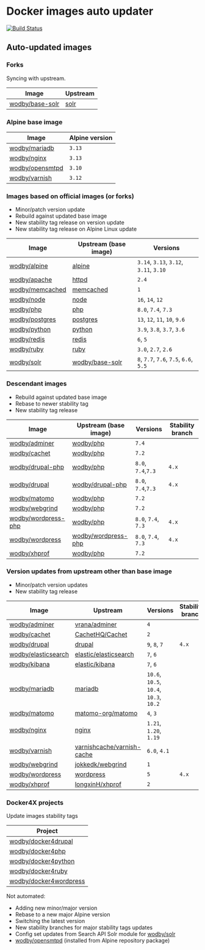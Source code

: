 # Docker images auto updater

[![Build Status](https://github.com/wodby/images/workflows/Update/badge.svg)](https://github.com/wodby/images/actions)

## Auto-updated images

### Forks

Syncing with upstream.

| Image                 | Upstream  |
| --------------------- | --------- |
| [wodby/base-solr]     | [solr]    |

### Alpine base image

| Image                 | Alpine version |
| --------------------- | -------------- |
| [wodby/mariadb]       | `3.13`         |
| [wodby/nginx]         | `3.13`         |
| [wodby/opensmtpd]     | `3.10`         |
| [wodby/varnish]       | `3.12`         |

### Images based on official images (or forks)

- Minor/patch version update
- Rebuild against updated base image
- New stability tag release on version update
- New stability tag release on Alpine Linux update

| Image             | Upstream (base image) | Versions                                     |
| ----------------- | --------------------- | -------------------------------------------- |
| [wodby/alpine]    | [alpine]              | `3.14`, `3.13`, `3.12`, `3.11`, `3.10` |
| [wodby/apache]    | [httpd]               | `2.4`                                        |
| [wodby/memcached] | [memcached]           | `1`                                          |
| [wodby/node]      | [node]                | `16`, `14`, `12`                             |
| [wodby/php]       | [php]                 | `8.0`, `7.4`, `7.3`                          |
| [wodby/postgres]  | [postgres]            | `13`, `12`, `11`, `10`, `9.6`                |
| [wodby/python]    | [python]              | `3.9`, `3.8`, `3.7`, `3.6`                   |
| [wodby/redis]     | [redis]               | `6`, `5`                                     |
| [wodby/ruby]      | [ruby]                | `3.0`, `2.7`, `2.6`                          |
| [wodby/solr]      | [wodby/base-solr]     | `8`, `7.7`, `7.6`, `7.5`, `6.6`, `5.5`       |

### Descendant images

- Rebuild against updated base image
- Rebase to newer stability tag
- New stability tag release

| Image                 | Upstream (base image) | Versions            | Stability branch |
| --------------------- | --------------------- | ------------------- | --------------   |
| [wodby/adminer]       | [wodby/php]           | `7.4`               |                  |
| [wodby/cachet]        | [wodby/php]           | `7.2`               |                  |
| [wodby/drupal-php]    | [wodby/php]           | `8.0`, `7.4`,`7.3`  | `4.x`            |
| [wodby/drupal]        | [wodby/drupal-php]    | `8.0`, `7.4`,`7.3`  | `4.x`            |
| [wodby/matomo]        | [wodby/php]           | `7.2`               |                  |
| [wodby/webgrind]      | [wodby/php]           | `7.2`               |                  |
| [wodby/wordpress-php] | [wodby/php]           | `8.0`, `7.4`, `7.3` | `4.x`            |
| [wodby/wordpress]     | [wodby/wordpress-php] | `8.0`, `7.4`, `7.3` | `4.x`            |
| [wodby/xhprof]        | [wodby/php]           | `7.2`               |                  |

### Version updates from upstream other than base image

- Minor/patch version updates
- New stability tag release

| Image                 | Upstream                     | Versions                               | Stability branch |
| --------------------- | -----------------------      | ---------------------                  | --------------   |
| [wodby/adminer]       | [vrana/adminer]              | `4`                                    |                  |
| [wodby/cachet]        | [CachetHQ/Cachet]            | `2`                                    |                  |
| [wodby/drupal]        | [drupal]                     | `9`, `8`, `7`                          | `4.x`            |
| [wodby/elasticsearch] | [elastic/elasticsearch]      | `7`, `6`                               |                  |
| [wodby/kibana]        | [elastic/kibana]             | `7`, `6`                               |                  |
| [wodby/mariadb]       | [mariadb]                    | `10.6`, `10.5`, `10.4`, `10.3`, `10.2`         |                  |
| [wodby/matomo]        | [matomo-org/matomo]          | `4`, `3`                               |                  |
| [wodby/nginx]         | [nginx]                      | `1.21`, `1.20`, `1.19`                 |                  |
| [wodby/varnish]       | [varnishcache/varnish-cache] | `6.0`, `4.1`                           |                  |
| [wodby/webgrind]      | [jokkedk/webgrind]           | `1`                                    |                  |
| [wodby/wordpress]     | [wordpress]                  | `5`                                    | `4.x`            |
| [wodby/xhprof]        | [longxinH/xhprof]            | `2`                                    |                  |

### Docker4X projects

Update images stability tags

| Project                  |
| ------------------------ |
| [wodby/docker4drupal]    |
| [wodby/docker4php]       |
| [wodby/docker4python]    |
| [wodby/docker4ruby]      |
| [wodby/docker4wordpress] |

Not automated:

- Adding new minor/major version
- Rebase to a new major Alpine version
- Switching the latest version
- New stability branches for major stability tags updates
- Config set updates from Search API Solr module for [wodby/solr]
- [wodby/opensmtpd] (installed from Alpine repository package)

[alpine]: https://github.com/gliderlabs/docker-alpine
[CachetHQ/Cachet]: https://github.com/CachetHQ/Cachet
[drupal]: https://github.com/drupal/drupal
[elastic/elasticsearch]: https://github.com/elastic/elasticsearch
[elastic/kibana]: https://github.com/elastic/kibana
[httpd]: https://github.com/docker-library/httpd
[jokkedk/webgrind]: https://github.com/jokkedk/webgrind
[mariadb]: https://github.com/docker-library/mariadb
[matomo-org/matomo]: https://github.com/matomo-org/matomo
[memcached]: https://github.com/docker-library/memcached
[nginx]: https://github.com/docker-library/nginx
[node]: https://github.com/docker-library/node
[php]: https://github.com/docker-library/php
[postgres]: https://github.com/docker-library/postgres
[python]: https://github.com/docker-library/python
[redis]: https://github.com/docker-library/redis
[ruby]: https://github.com/docker-library/ruby
[solr]: https://github.com/docker-library/solr
[varnishcache/varnish-cache]: https://github.com/varnishcache/varnish-cache
[vrana/adminer]: https://github.com/vrana/adminer
[wodby/adminer]: https://github.com/wodby/adminer
[wodby/alpine]: https://github.com/wodby/alpine
[wodby/apache]: https://github.com/wodby/apache
[wodby/base-solr]: https://github.com/wodby/base-solr
[wodby/cachet]: https://github.com/wodby/cachet
[wodby/docker4drupal]: https://github.com/wodby/docker4drupal
[wodby/docker4php]: https://github.com/wodby/docker4php
[wodby/docker4python]: https://github.com/wodby/docker4python
[wodby/docker4ruby]: https://github.com/wodby/docker4ruby
[wodby/docker4wordpress]: https://github.com/wodby/docker4wordpress
[wodby/drupal-php]: https://github.com/wodby/drupal-php
[wodby/drupal]: https://github.com/wodby/drupal
[wodby/elasticsearch]: https://github.com/wodby/elasticsearch
[wodby/kibana]: https://github.com/wodby/kibana
[wodby/mariadb]: https://github.com/wodby/mariadb
[wodby/matomo]: https://github.com/wodby/matomo
[wodby/memcached]: https://github.com/wodby/memcached
[wodby/nginx]: https://github.com/wodby/nginx
[wodby/node]: https://github.com/wodby/node
[wodby/opensmtpd]: https://github.com/wodby/opensmtpd
[wodby/php]: https://github.com/wodby/php
[wodby/postgres]: https://github.com/wodby/postgres
[wodby/python]: https://github.com/wodby/python
[wodby/redis]: https://github.com/wodby/redis
[wodby/ruby]: https://github.com/wodby/ruby
[wodby/solr]: https://github.com/wodby/solr
[wodby/varnish]: https://github.com/wodby/varnish
[wodby/webgrind]: https://github.com/wodby/webgrind
[wodby/wordpress-php]: https://github.com/wodby/wordpress-php
[wodby/wordpress]: https://github.com/wodby/wordpress
[wodby/xhprof]: https://github.com/wodby/xhprof
[wordpress]: https://github.com/WordPress/WordPress
[longxinH/xhprof]: https://github.com/longxinH/xhprof
